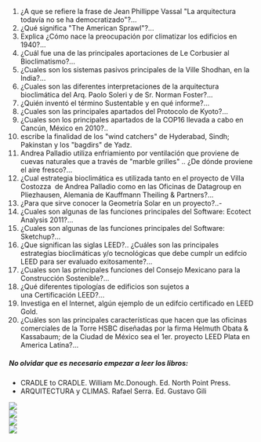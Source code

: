 1. ¿A que se refiere la frase de Jean Phillippe Vassal "La arquitectura todavía no se ha democratizado"?...
2. ¿Qué significa "The American Sprawl"?...
3.  Explica ¿Cómo nace la preocupación por climatizar los edificios en 1940?...
4.  ¿Cuál fue una de las principales aportaciones de Le Corbusier al Bioclimatismo?...
5.  ¿Cuales son los sistemas pasivos principales de la Ville Shodhan, en la India?...
6.  ¿Cuales son las diferentes interpretaciones de la arquitectura bioclimática del Arq. Paolo Soleri y de Sr. Norman Foster?...
7.  ¿Quién inventó el término Sustentable y en qué informe?...
8.  ¿Cuales son las principales apartados del Protocolo de Kyoto?...
9.  ¿Cuales son los principales apartados de la COP16 llevada a cabo en Cancún, México en 2010?..
10. escribe la finalidad de los "wind catchers" de Hyderabad, Sindh; Pakinstan y los "bagdirs" de
 Yadz.
11. Andrea Palladio utiliza enfriamiento por ventilación que proviene de cuevas naturales que a través de "marble grilles" .. ¿De dónde proviene el aire fresco?...
12. ¿Cual estrategia bioclimática es utilizada tanto en el proyecto de Villa Costozza  de Andrea Palladio como en las Oficinas de Datagroup en Pliezhausen, Alemania de Kauffmann Theiling & Partners?...
13. ¿Para que sirve conocer la Geometría Solar en un proyecto?..-
14. ¿Cuales son algunas de las funciones principales del Software: Ecotect Analysis 2011?...
15. ¿Cuales son algunas de las funciones principales del Software: Sketchup?...
16. ¿Que significan las siglas LEED?.. ¿Cuáles son las principales estrategías bioclimáticas y/o tecnológicas que debe cumplr un edifcio LEED para ser evaluado exitosamente?...
17. ¿Cuales son las principales funciones del Consejo Mexicano para la Construcción Sostenible?...
18. ¿Qué diferentes tipologías de edificios son sujetos a una Certificación LEED?...
19. Investiga en el Internet, algún ejemplo de un edifcio certificado en LEED Gold.
20. ¿Cuáles son las principales características que hacen que las oficinas comerciales de la Torre HSBC diseñadas por la firma
 Helmuth Obata & Kassabaum; de la Ciudad de México sea el 1er. proyecto LEED Plata en America Latina?...   

##### No olvidar que es  necesario empezar a leer los libros:
- CRADLE to CRADLE. William Mc.Donough. Ed. North Point Press.
- ARQUITECTURA y CLIMAS. Rafael Serra. Ed. Gustavo Gili

<div class="mdl-grid">
<div class="mdl-cell mdl-cell--6-col mdl-typography--text-center">
<img class="img-fixed-size" src="./content/1/M1.6/Hyderabad.gif" /> </div>
<div class="mdl-cell mdl-cell--6-col mdl-typography--text-center">
<img class="img-fixed-size" src="./content/1/M1.6/WAR.jpg" /> </div>
<div class="mdl-cell mdl-cell--6-col mdl-typography--text-center">
<img class="img-fixed-size" src="./content/1/M1.6/Respiradero.gif" /> </div>
<div class="mdl-cell mdl-cell--6-col mdl-typography--text-center">
<img class="img-fixed-size" src="./content/1/M1.6/Torre_HSBC.jpg" /> </div>
</div>
